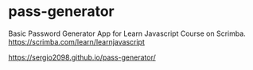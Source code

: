 # pass-generator
Basic Password Generator App for Learn Javascript Course on Scrimba. 
https://scrimba.com/learn/learnjavascript

https://sergio2098.github.io/pass-generator/
